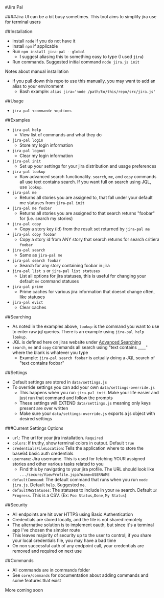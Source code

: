 #Jira Pal

####Jira UI can be a bit busy sometimes. This tool aims to simplify jira use for terminal users

##Installation

* Install `node` if you do not have it
* Install `npm` if applicable
* Run `npm install jira-pal --global`
  * I suggest aliasing this to something easy to type (I used `jira`)
* Run commands. Suggested initial command `node jira.js init`

Notes about manual installation

* If you pull down this repo to use this manually, you may want to add an alias to your environment
  * Bash example: `alias jira='node /path/to/this/repo/src/jira.js'`

##Usage

* `jira-pal <command> <options`

##Examples

* `jira-pal help`
  * View list of commands and what they do
* `jira-pal login`
  * Store my login information
* `jira-pal logout`
  * Clear my login information
* `jira-pal init`
  * Set up your settings for your jira distribution and usage preferences
* `jira-pal lookup`
  * Raw advanced search functionality. `search`, `me`, and `copy` commands all use text contains search. If you want full on search using JQL, use `lookup`.
* `jira-pal me`
  * Returns all stories you are assigned to, that fall under your default me statuses from `jira-pal init`
* `jira-pal me foobar`
  * Returns all stories you are assigned to that search returns "foobar" for (i.e. search my stories)
* `jira-pal copy`
  * Copy a story key (id) from the result set returned by `jira-pal me`
* `jira-pal copy foobar`
  * Copy a story id from ANY story that search returns for search critiera `foobar`
* `jira-pal search`
  * Same as `jira-pal me`
* `jira-pal search foobar`
  * Search for any story containing foobar in jira
* `jira-pal list s` or `jira-pal list statuses`
  * List all options for jira statuses, this is useful for changing your default `me` command statuses
* `jira-pal prime`
  * Prime caches for various jira information that doesnt change often, like statuses
* `jira-pal evict`
  * Clear caches
  
##Searching
 
* As noted in the examples above, `lookup` is the command you want to use to enter raw jql queries. There is an example using `jira-pal help lookup`.
* JQL is defined here on jiras website under [Advanced Searching](https://confluence.atlassian.com/jira/advanced-searching-179442050.html)
* `search`, `me` and `copy` commands all search using "text contains ____" where the blank is whatever you type
  * Example: `jira-pal search foobar` is actually doing a JQL search of "text contains foobar"


##Settings

* Default settings are stored in `data/settings.js`
* To override settings you can add your own `data/settings-override.js`
  * This happens when you run `jira-pal init`. Make your life easier and just run that command and follow the prompts
  * These settings will EXTEND `data/settings.js` meaning only keys present are over written
  * Make sure your `data/settings-override.js` exports a js object with desired settings
  
###Current Settings Options

* `url`: The url for your jira installation. `Required`
* `colors`: If truthy, show terminal colors in output. Default `true`
* `credentialsFileLocation`: Tells the application where to store the base64 basic auth credentials
* `username`: Jira username. This is used for fetching YOUR assigned stories and other various tasks related to you
  * Find this by navigating to your jira profile. The URL should look like `.../secure/ViewProfile.jspa?name=USERNAME`
* `defaultCommand`: The default command that runs when you run `node jira.js`. Default `help`. Suggested `me`.
* `defaultMeStatuses`: The statuses to include in your `me` search. Default `In Progress`. This is a CSV. (Ex: `Foo Status,Done,My Status`)

##Security

* All endpoints are hit over HTTPS using Basic Authentication
* Credentials are stored locally, and the file is not shared remotely
* The alternative solution is to implement oauth, but since it's a terminal app I've chosen the simpler route
* This leaves majority of security up to the user to control, if you share your local credentials file, you may have a bad time
* On non successful auth of any endpoint call, your credentials are removed and required on next use

##Commands

* All commands are in commands folder
* See `core/commands` for documentation about adding commands and some features that exist

More coming soon